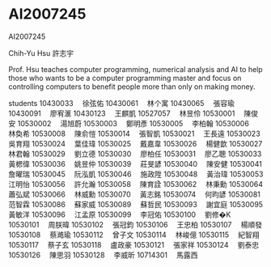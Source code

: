 # AI2007245
AI2007245

Chih-Yu Hsu
許志宇

Prof. Hsu teaches computer programming, numerical analysis and AI to help those who wants to be a computer programming master and focus on controlling computers to benefit people more than only on making money.

students
10430033　	徐弦佑
10430061　	林个寓
10430065　	張容瑜
10430091　	廖宥滙 
10430123　	王麒凱
10527057　	林昱伶
10530001　	陳俊安
10530002　	湯旭蔚
10530003　	鄭明彥
10530005　	李柏翰
10530006　	林奐希
10530008　	陳俞愷
10530014　	張智凱
10530021　	王長遠
10530023　	吳育翔
10530024　	葉佳瑋
10530025　	戴嘉韋
10530026　	楊健歆
10530027　	林君翰
10530029　	劉立德
10530030　	廖柏任
10530031　	廖乙聰
10530033　	黃楒徫
10530036　	姚昱仲
10530039　	莊旻諺
10530040　	陳安健
10530041　	詹曜瑞
10530045　	阮泓凱
10530046　	施政陞
10530048　	黃治瑋
10530053　	江明怡
10530056　	許允瀚
10530058　	陳育詮
10530062　	林秉勳
10530064　	蕭弘斌
10530066　	林威勳
10530070　	黃志銘
10530074　	何昀諺
10530081　	范智霖
10530086　	蘇家威
10530089　	蘇哲民
10530093　	謝宜庭
10530095　	黃敏洋
10530096　	江孟原
10530099　	李冠佑
10530100　	劉修�K
10530101　	周朕暐
10530102　	張冠鈞
10530106　	王忠柏
10530107　	楊順發
10530108　	蔡澔瑜
10530112　	曾子文
10530114　	林峻億
10530115　	紀智翔
10530117　	蔡子玄
10530118　	盧政豪
10530121　	張家祥
10530124　	劉泰忠
10530126　	陳思羽
10530128　	李威昕
10714301　	馬露西
